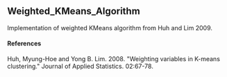 ## Weighted_KMeans_Algorithm
Implementation of weighted KMeans algorithm from Huh and Lim 2009.

#### References 
Huh, Myung-Hoe and Yong B. Lim. 2008. "Weighting variables in K-means clustering." Journal of Applied Statistics. 02:67-78.
